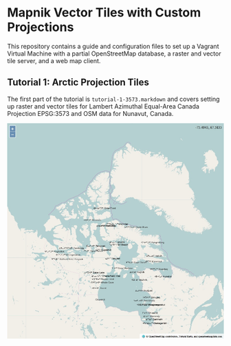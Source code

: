 # Mapnik Vector Tiles with Custom Projections

This repository contains a guide and configuration files to set up a Vagrant Virtual Machine with a partial OpenStreetMap database, a raster and vector tile server, and a web map client.

## Tutorial 1: Arctic Projection Tiles

The first part of the tutorial is `tutorial-1-3573.markdown` and covers setting up raster and vector tiles for Lambert Azimuthal Equal-Area Canada Projection EPSG:3573 and OSM data for Nunavut, Canada.

![EPSG:3573 Vector Preview](images/3573-vector-preview.jpg)
